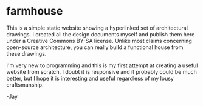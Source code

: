 # farmhouse
This is a simple static website showing a hyperlinked set of architectural drawings. I created all the design documents myself and publish them here under a Creative Commons BY-SA license. Unlike most claims concerning open-source architecture, you can really build a functional house from these drawings.

I'm very new to programming and this is my first attempt at creating a useful website from scratch. I doubt it is responsive and it probably could be much better, but I hope it is interesting and useful regardless of my lousy craftsmanship.

-Jay

